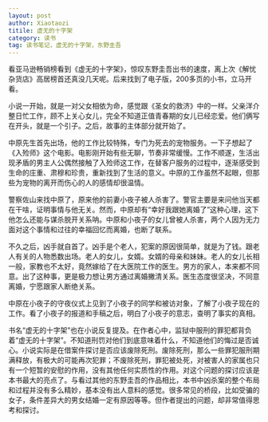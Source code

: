 ```yaml
---
layout: post
author: Xiaotaozi
titile: 虚无的十字架
category: 读书
tag: 读书笔记，虚无的十字架，东野圭吾
---
```


看亚马逊畅销榜看到《虚无的十字架》，惊叹东野圭吾出书的速度，离上次《解忧杂货店》高居榜首还真没几天呢。后来找到了电子版，200多页的小书，立马开看。

小说一开始，就是一对父女相依为命，感觉跟《圣女的救济》中的一样。父亲洋介整日忙工作，顾不上关心女儿，完全不知道正值青春期的女儿已经恋爱。他们俩写在开头，就是一个引子。之后，故事的主体部分就开始了。

中原先生首先出场，他的工作比较特殊，专门为死去的宠物服务。一下子想起了《入殓师》这个电影。电影刚开始有些无聊，节奏非常缓慢。工作不顺遂，生活出现矛盾的男主人公偶然接触了入殓师这工作，在替客户服务的过程中，逐渐感受到生命的庄重、肃穆和珍贵，重新找到了生活的意义。中原的工作虽然不起眼，但那些为宠物的离开而伤心的人的感情却很温情。

警察佐山来找中原了，原来他的前妻小夜子被人杀害了。警官主要是来问他当天都在干啥，证明事情与他无关。然而，中原却有“幸好我跟她离婚了”这种心理，这下他怎么还能与谋杀脱开关系呐。中原和小夜子的女儿曾被人杀害，两个人因为无力面对这个事情和过往的幸福回忆而离婚，也断了联系。

不久之后，凶手就自首了。凶手是个老人，犯案的原因很简单，就是为了钱。跟老人有关的人物悉数出场。老人的女儿，女婿。女婿的母亲和妹妹。老人的女儿长相一般，家教也不太好，竟然嫁给了在大医院工作的医生。男方的家人，本来都不同意。出了这种事，更是极力想让男方通过离婚撇清关系。医生态度很坚决，不同意离婚，宁愿跟家人断绝关系。

中原在小夜子的守夜仪式上见到了小夜子的同学和被访对象，了解了小夜子现在的工作。看了小夜子的报道和手稿之后，明白了小夜子的意志，查明了事实的真相。

书名“虚无的十字架”也在小说反复提及。在作者心中，监狱中服刑的罪犯都背负着“虚无的十字架”。不知道刑罚对他们到底意味着什么，不知道他们的悔过是否诚心。小说实际是在借案件探讨是否应该废除死刑。废除死刑，那么一些罪犯服刑期满释放，有极大的可能再次犯罪；不废除死刑，罪犯被处死，对被害人的家属也只有一个短暂的安慰的作用，没有其他任何实质性的作用。对这个问题的探讨应该是本书最大的亮点了。与看过其他的东野圭吾的作品相比，本书中凶杀案的整个布局和过程并没有多么精妙，基本没有出人意料的感觉。很多常见的桥段，比如受骗的女子，条件差异大的男女结婚一定有原因等等。但作者提出的问题，却非常值得思考和探讨。









